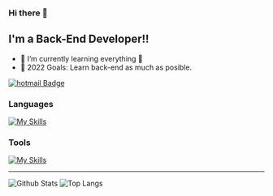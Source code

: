 ### Hi there 👋

<!---
DavidRNMR/DavidRNMR is a ✨ special ✨ repository because its `README.md` (this file) appears on your GitHub profile.
You can click the Preview link to take a look at your changes.
--->
## I'm a Back-End Developer!!

- 🌱 I’m currently learning everything 🤣
- 🥅 2022 Goals: Learn back-end as much as posible.

[![hotmail Badge](https://img.shields.io/badge/-davidriv_13@hotmail.com-c14438?style=flat-square&logo=Gmail&logoColor=white&link=mailto:davidriv_13@hotmail.com)](mailto:davidriv_13@hotmail.com)
### Languages

[![My Skills](https://skillicons.dev/icons?i=java,spring,js,html,css,bootstrap)](https://skillicons.dev)

### Tools

[![My Skills](https://skillicons.dev/icons?i=mysql,git,vscode,idea,eclipse,github,gitlab,linux)](https://skillicons.dev)

---

![Github Stats](https://github-readme-stats.vercel.app/api?username=DavidRNMR&count_private=true&show_icons=true&include_all_commits=true)
![Top Langs](https://github-readme-stats.vercel.app/api/top-langs/?username=DavidRNMR&hide=TeX&layout=compact)



